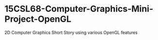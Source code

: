 # 15CSL68-Computer-Graphics-Mini-Project-OpenGL
2D Computer Graphics Short Story using various OpenGL features
